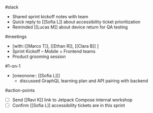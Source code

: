 #slack
- Shared sprint kickoff notes with team
- Quick reply to [[Sofia L]] about accessibility ticket prioritization
- Reminded [[Lucas M]] about device return for QA testing

#meetings
- [with::[[Marco T]], [[Ethan R]], [[Clara B]] ] 
- Sprint Kickoff – Mobile + Frontend teams
- Product grooming session

#1-on-1
- [oneonone:: [[Sofia L]]] 
	- discussed GraphQL learning plan and API pairing with backend

#action-points
- [ ] Send [[Ravi K]] link to Jetpack Compose internal workshop
- [ ] Confirm [[Sofia L]] accessibility tickets are in this sprint